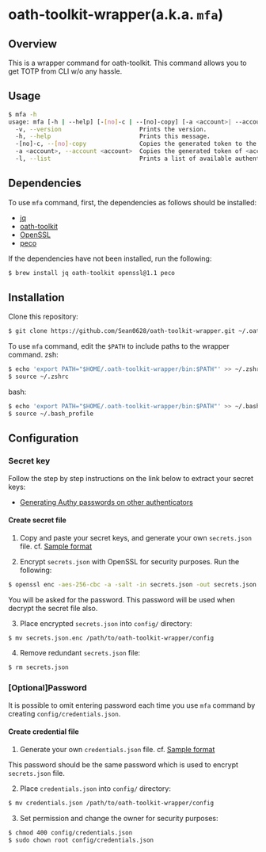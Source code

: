 # oath-toolkit-wrapper(a.k.a. `mfa`)
## Overview
This is a wrapper command for oath-toolkit. This command allows you to get TOTP from CLI w/o any hassle.

## Usage
```sh
$ mfa -h
usage: mfa [-h | --help] [-[no]-c | --[no]-copy] [-a <account>| --account <account>] [-l | --list]
  -v, --version                      Prints the version.
  -h, --help                         Prints this message.
  -[no]-c, --[no]-copy               Copies the generated token to the Clipboard.(default)
  -a <account>, --account <account>  Copies the generated token of <account> to the Clipboard.
  -l, --list                         Prints a list of available authenticator accounts.
```

## Dependencies
To use `mfa` command, first, the dependencies as follows should be installed:

- [jq](https://github.com/stedolan/jq)
- [oath-toolkit](https://gitlab.com/oath-toolkit/oath-toolkit/tree/master)
- [OpenSSL](https://www.openssl.org/)
- [peco](https://github.com/peco/peco)

If the dependencies have not been installed, run the following:

```sh
$ brew install jq oath-toolkit openssl@1.1 peco
```

## Installation
Clone this repository:

```sh
$ git clone https://github.com/Sean0628/oath-toolkit-wrapper.git ~/.oath-toolkit-wrapper
```

To use `mfa` command, edit the `$PATH` to include paths to the wrapper command.
zsh:
```sh
$ echo 'export PATH="$HOME/.oath-toolkit-wrapper/bin:$PATH"' >> ~/.zshrc
$ source ~/.zshrc
```

bash:
```sh
$ echo 'export PATH="$HOME/.oath-toolkit-wrapper/bin:$PATH"' >> ~/.bash_profile
$ source ~/.bash_profile
```

## Configuration
### Secret key
Follow the step by step instructions on the link below to extract your secret keys:
- [Generating Authy passwords on other authenticators](https://gist.github.com/gboudreau/94bb0c11a6209c82418d01a59d958c93#ok-thats-nice-but-i-want-to-get-rid-of-authy-now)

#### Create secret file
1. Copy and paste your secret keys, and generate your own `secrets.json` file. cf. [Sample format](https://github.com/Sean0628/oath-toolkit-wrapper/blob/main/tmp/secrets.sample.json)

2. Encrypt `secrets.json` with OpenSSL for security purposes. Run the following:
```sh
$ openssl enc -aes-256-cbc -a -salt -in secrets.json -out secrets.json.enc
```

You will be asked for the password. This password will be used when decrypt the secret file also.

3. Place encrypted `secrets.json` into `config/` directory:
```sh
$ mv secrets.json.enc /path/to/oath-toolkit-wrapper/config
```

4. Remove redundant `secrets.json` file:
```sh
$ rm secrets.json
```

### [Optional]Password
It is possible to omit entering password each time you use `mfa` command by creating `config/credentials.json`.

#### Create credential file
1. Generate your own `credentials.json` file. cf. [Sample format](https://github.com/Sean0628/oath-toolkit-wrapper/blob/main/tmp/credentials.sample.json) 

This password should be the same password which is used to encrypt `secrets.json` file.

2. Place `credentials.json` into `config/` directory:
```sh
$ mv credentials.json /path/to/oath-toolkit-wrapper/config
```

3. Set permission and change the owner for security purposes:
```sh
$ chmod 400 config/credentials.json
$ sudo chown root config/credentials.json
```
